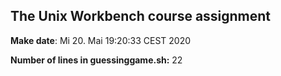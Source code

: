 ## The Unix Workbench course assignment

**Make date**:
Mi 20. Mai 19:20:33 CEST 2020

**Number of lines in guessinggame.sh:** 22
